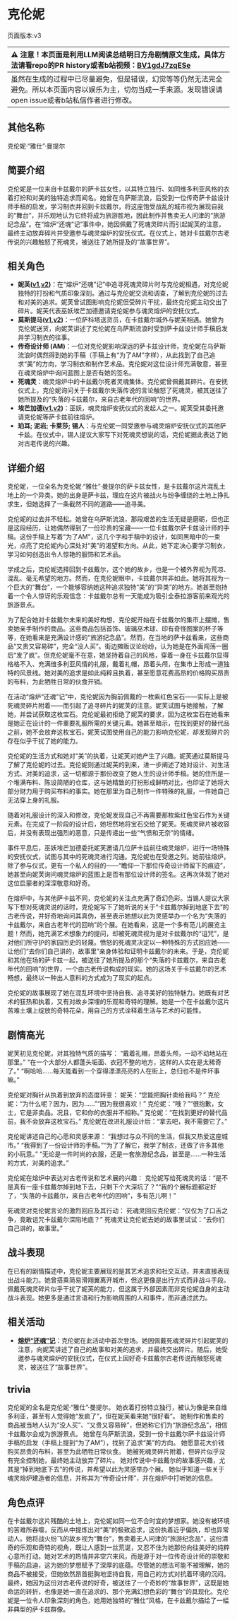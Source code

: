 # 克伦妮
页面版本:v3
 

| :warning: 注意！本页面是利用LLM阅读总结明日方舟剧情原文生成，具体方法请看repo的PR history或者b站视频：[BV1gdJ7zqESe](https://www.bilibili.com/video/BV1gdJ7zqESe/)         |
|:----------------------------|
| 虽然在生成的过程中已尽量避免，但是错误，幻觉等等仍然无法完全避免。所以本页面内容以娱乐为主，切勿当成一手来源。发现错误请open issue或者b站私信作者进行修改。|



## 其他名称
克伦妮·“雅仕”·曼提尔
## 简要介绍
克伦妮是一位来自卡兹戴尔的萨卡兹女性，以其特立独行、如同维多利亚风格的衣着打扮和对美的独特追求而闻名。她曾在乌萨斯流浪，后受到一位传奇萨卡兹设计师手稿的启发，学习制衣并回到卡兹戴尔，将这座饱受战乱的城市视为展现自我的“舞台”，并乐观地认为它终将成为旅游胜地，因此制作并售卖无人问津的“旅游纪念品”。在“熔炉“还魂”记”事件中，她因佩戴了死魂灵碎片而引起妮芙的注意，最终主动放弃碎片并受邀参与魂灵熔炉的安抚仪式。在仪式上，她对卡兹戴尔古老传说的兴趣触怒了死魂灵，被送往了她所提及的“故事世界”。
## 相关角色
-   **妮芙([v1](../chars/char_4146_nymph.md),[v2](char_4146_nymph.md))**：在“熔炉“还魂”记”中追寻死魂灵碎片时与克伦妮相遇，对克伦妮独特的打扮和气质印象深刻。通过与克伦妮交流和调查，了解到克伦妮的过去和对美的追求。妮芙曾试图影响克伦妮但受碎片干扰，最终克伦妮主动交出了碎片。妮芙代表巫妖埃芒加德邀请克伦妮参与魂灵熔炉的安抚仪式。
-   **莫斯提马([v1](../chars/char_213_mostma.md),[v2](char_213_mostma.md))**：一位萨科塔送货员，在卡兹戴尔城外与妮芙相遇。她曾为克伦妮送货，向妮芙讲述了克伦妮在乌萨斯流浪时受到萨卡兹设计师手稿启发并学习制衣的往事。
-   **传奇设计师 (AM)**：一位对克伦妮影响深远的萨卡兹设计师，克伦妮在乌萨斯流浪时偶然得到她的手稿（手稿上有“为了AM”字样），从此找到了自己追求“美”的方向，学习制衣和制作艺术品。克伦妮对这位设计师充满敬意，甚至在魂灵熔炉中询问蓝图上是否有她的签名。
-   **死魂灵**：魂灵熔炉中的卡兹戴尔死者灵魂集体。克伦妮曾佩戴其碎片。在安抚仪式上，克伦妮询问关于卡兹戴尔失落传说的言论触怒了死魂灵，被其送往了她所提及的“失落的卡兹戴尔，来自古老年代的回响”的世界。
-   **埃芒加德([v1](../chars/extended_char_ai_mang_jia_de.md),[v2](extended_char_ai_mang_jia_de.md))**：巫妖，魂灵熔炉安抚仪式的发起人之一。妮芙受其委托邀请克伦妮等萨卡兹前往熔炉。
-   **珀耳; 泥岩; 卡莱莎; 锡人**：与克伦妮一同受邀参与魂灵熔炉安抚仪式的其他萨卡兹。在仪式中，锡人提议大家写下对死魂灵想说的话，克伦妮据此表达了她对古老传说的兴趣。
## 详细介绍
克伦妮，一位全名为克伦妮·“雅仕”·曼提尔的萨卡兹女性，是卡兹戴尔这片混乱土地上的一个异类。她的出身是萨卡兹，理应在这片被战火与纷争缠绕的土地上挣扎求生，但她选择了一条截然不同的道路——追寻美。

克伦妮的过去并不轻松。她曾在乌萨斯流浪，那段艰苦的生活无疑是磨砺，但也正是这段经历，让她偶然得到了一份珍贵的宝藏——一位卡兹戴尔萨卡兹设计师的手稿。这份手稿上写着“为了AM”，这几个字和手稿中的设计，如同黑暗中的一束光，点亮了克伦妮内心深处对“美”的渴望和方向。从此，她下定决心要学习制衣，学习如何创造出令人惊艳的服饰和艺术品。

学成之后，克伦妮选择回到卡兹戴尔，这个她的故乡，也是一个被外界视为荒凉、混乱、毫无希望的地方。然而，在克伦妮眼中，卡兹戴尔并非如此。她将其视为一个巨大的“舞台”，一个能够容纳她这种追求独特“美”的“异类”的地方。她甚至抱持着一个令人惊讶的乐观信念：卡兹戴尔总有一天能成为吸引全泰拉游客前来观光的旅游景点。

为了配合她对卡兹戴尔未来的美好构想，克伦妮开始在卡兹戴尔的集市上摆摊，售卖她亲手制作的商品。这些商品包括首饰、玻璃巫术球、印有奇怪图案的杯子等等，在她看来是充满设计感的“旅游纪念品”。然而，在当地的萨卡兹看来，这些商品“又贵又容易碎”，完全“没人买”。街边摊贩议论纷纷，认为她是在外面闯荡一圈后“发了疯”。但克伦妮毫不在意，她坚持着自己的风格，穿着一身在卡兹戴尔显得格格不入、充满维多利亚风情的礼服，戴着礼帽，昂着头颅，在集市上形成一道独特的风景线。她对美的追求是如此纯粹且执着，甚至愿意花费高昂的价格购买昂贵的布料，为此牺牲日常的伙食开销。

在活动“熔炉“还魂”记”中，克伦妮因为胸前佩戴的一枚紫红色宝石——实际上是被死魂灵碎片附着——而引起了追寻碎片的妮芙的注意。妮芙试图与她接触，了解她，并尝试获取这枚宝石。克伦妮最初拒绝了妮芙的要求，因为这枚宝石在她看来是她正在设计的一件重要礼服所需的关键元素。她甚至暗示，在找到更好的替代品之前，她不会放弃这枚宝石。妮芙试图使用自己的能力影响克伦妮，却发现碎片的存在似乎干扰了她的能力。

克伦妮的生活方式和她对“美”的执着，让妮芙对她产生了兴趣。妮芙通过莫斯提马了解了克伦妮的过去。克伦妮则通过妮芙的到来，进一步阐述了她对设计、对生活方式、对美的追求，这一切都源于那份改变了她人生的设计师手稿。她的住所是一个堆满布料、陈设简陋的仓库，这与她精致的打扮形成鲜明对比，也印证了她将大部分财力用于购买布料的事实。她在那里为自己制作一件特殊的礼服，一件她自己无法穿上身的礼服。

随着对礼服设计的深入和修改，克伦妮发现自己不再需要那枚紫红色宝石作为关键元素。在完成了一阶段的设计后，她坦然地将宝石交给了妮芙。死魂灵碎片被收容后，并没有表现出强烈的恶意，只是传递出一些“气愤和无奈”的情绪。

事件平息后，巫妖埃芒加德委托妮芙邀请几位萨卡兹前往魂灵熔炉，进行一场特殊的安抚仪式，试图与其中的死魂灵进行沟通。克伦妮也在受邀之列。她前往熔炉，除了参与仪式，更有一个私人的目的——“瞻仰一下那位传奇设计师留下的痕迹”，她甚至向妮芙询问魂灵熔炉的蓝图上是否有那位设计师的签名。这再次体现了她对这位启蒙者的深深敬意和好奇。

在熔炉中，与其他萨卡兹不同，克伦妮的关注点充满了奇幻色彩。当锡人提议大家写下想对死魂灵说的话时，克伦妮写下了她听说的关于“卡兹戴尔掉到地底下去”的古老传说，并好奇地询问其真伪，甚至表示她想以此为灵感举办一个名为“失落的卡兹戴尔，来自古老年代的回响”的个展。在她看来，这是一个多有范儿的展览主题！然而，她充满艺术想象力的提问，却被死魂灵视为是对卡兹戴尔的“诅咒”，是对他们所守护的家园历史的轻蔑。愤怒的死魂灵决定以一种特殊的方式回应她——让他们“去你们自己讲的，故事里”亲身体验和证明卡兹戴尔的未来。于是，克伦妮和其他在场的萨卡兹一起，被送往了她所提及的那个“失落的卡兹戴尔，来自古老年代的回响”的世界，一个由古老传说构成的现实。她的这场关于卡兹戴尔的艺术畅想，最终以一种出人意料的方式成为了现实的起点。

克伦妮的故事展现了她在混乱环境中坚持自我、追寻美好的独特魅力。她既有对艺术的狂热和执着，又有对故乡深埋的乐观和奇特的理解。她是一个在卡兹戴尔这片苦难土壤上绽放的奇特花朵，用自己的方式诠释着生活与艺术的可能性。
## 剧情高光
妮芙初见克伦妮，对其独特气质的描写：
“戴着礼帽，昂着头颅，一动不动地站在那里。”
“在一个大部分人都蓬头垢面、衣冠不整的地方，这样的人实在是太稀奇了。”
“啊哈哈......每天能看到一个穿得漂漂亮亮的人在街上，总归也不是件坏事嘛。”

克伦妮对胸针从执着到放弃的态度转变：
妮芙：“您能把胸针卖给我吗？” 克伦妮：“为什么呢？因为，因为......”“因为我很喜欢！”
克伦妮：“哦？”“很抱歉，女士，它是非卖品。况且，它和你的衣服并不相称。”
克伦妮：“在找到更好的替代品前，我不会放弃这枚宝石。”
克伦妮在改进礼服设计后：“拿去吧，我不需要它了。”

克伦妮讲述自己的心愿和灵感来源：
“我想过与众不同的生活，但我又热爱这座城市。”
“我得到了一份设计师的手稿。”“为了了解它，我学了制衣，还做了许多其他的小玩意。”
“无论是一件时尚的衣服，还是一套旅游纪念品，甚至是......一种生活的方式，对美的追求。”

克伦妮在熔炉中表达对古老传说和艺术展的兴趣：
克伦妮写给死魂灵的话：“是不是真有一座卡兹戴尔掉到地下去，只剩下个大深坑了？”“我的个展标题都定好了，“失落的卡兹戴尔，来自古老年代的回响”，多有范儿啊！”

死魂灵对克伦妮言论的激烈回应及其行动：
死魂灵回应克伦妮：“仅仅为了口舌之争，竟敢诅咒卡兹戴尔深陷地底？”
死魂灵让克伦妮去她的故事里试试：“去你们自己讲的，故事里。”
## 战斗表现
在已有的剧情描述中，克伦妮主要展现的是其艺术追求和社交互动，并未直接表现出战斗能力。她曾搭乘简易滑翔翼离开城市，但这更像是出行方式而非战斗手段。佩戴死魂灵碎片似乎干扰了妮芙的能力，但这属于外部因素而非克伦妮自身的主动战斗表现。她更多是通过言语和行为影响周围的人和事件，而非通过武力。
## 相关活动
-   **[熔炉“还魂”记](../stories/act17mini.md)**：克伦妮在此活动中首次登场。她因佩戴死魂灵碎片引起妮芙的注意，向妮芙讲述了自己的故事和对美的追求，并最终交出碎片。随后，她受邀参与魂灵熔炉的安抚仪式，在仪式上因好奇卡兹戴尔古老传说而触怒死魂灵，被送往了“故事世界”。
## trivia
克伦妮的全名是克伦妮·“雅仕”·曼提尔。
她衣着打扮特立独行，被认为像是来自维多利亚，甚至有人觉得她“发疯了”，但在妮芙看来她“很好看”。
她制作和售卖的商品被当地人认为“没人买”、“又贵又容易碎”，但她称它们为“旅游纪念品”，相信卡兹戴尔会成为旅游景点。
她曾在乌萨斯流浪，受到一份卡兹戴尔萨卡兹设计师手稿的启发（手稿上提到“为了AM”），找到了追求“美”的方向。
她愿意花大价钱购买昂贵的布料，甚至为此牺牲日常伙食。
她被死魂灵碎片附着，但碎片似乎没有完全控制她，最终她主动放弃了碎片。
她对传说中卡兹戴尔的故事感兴趣，尤其是“掉到地底下去”的传说，并希望以此为灵感举办个展。
她似乎知道一些关于魂灵熔炉建造者的信息，并称其为“传奇设计师”，并在熔炉中打听她的信息。
## 角色点评
在卡兹戴尔这片残酷的土地上，克伦妮如同一位不合时宜的梦想家。她没有被环境的苦难所吞噬，反而从中提炼出对“美”的极致追求，这份执着近乎偏执，却也异常动人。她将战火纷飞的故乡视为“舞台”，售卖着无人问津的“旅游纪念品”，这份清奇的乐观和奇特的视角，既让人感到一丝荒诞，又忍不住为她那份向往美好的纯粹心意所打动。她对艺术的热情并非空穴来风，而是源于对一位传奇设计师的崇敬和手稿的启迪，这为她的梦想赋予了深厚的底蕴。尽管她的想法可能不被理解，她的商品不被接受，但她依然昂首挺胸地坚持自我，用自己的方式对抗着环境的沉闷。最终，她因为这份对古老传说的好奇，被送往了一个奇妙的“故事世界”，这既是她命运的转折，也像是她一直在追求的、那个充满幻想色彩的“舞台”的具现化。克伦妮是一位令人印象深刻的角色，她用她独特的“雅仕”风格，在卡兹戴尔描绘了一幅非典型的萨卡兹群像。